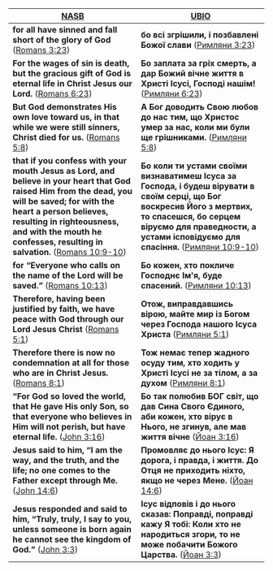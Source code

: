 | [NASB](https://www.biblegateway.com/passage/?search=ROM3.23%2C6.23%2C5.8%2C10.9-10%2C10.13%2C5.1%2C8.1%2CJN3.16%2C14.6%2C3.3&version=NASB) | [UBIO](https://www.biblegateway.com/passage/?search=ROM3.23%2C6.23%2C5.8%2C10.9-10%2C10.13%2C5.1%2C8.1%2CJN3.16%2C14.6%2C3.3&version=UKR) |
|-|-|
| **for all have sinned and fall short of the glory of God** ([Romans 3:23](https://www.bible.com/en/bible/compare/ROM.3.23)) | **бо всі згрішили, і позбавлені Божої слави** ([Римляни 3:23](https://www.bible.com/uk/bible/compare/ROM.3.23)) |
| **For the wages of sin is death, but the gracious gift of God is eternal life in Christ Jesus our Lord.** ([Romans 6:23](https://www.bible.com/en/bible/compare/ROM.6.23)) | **Бо заплата за гріх смерть, а дар Божий вічне життя в Христі Ісусі, Господі нашім!** ([Римляни 6:23](https://www.bible.com/uk/bible/compare/ROM.6.23))  |
| **But God demonstrates His own love toward us, in that while we were still sinners, Christ died for us.** ([Romans 5:8](https://www.bible.com/en/bible/compare/ROM.5.8)) | **А Бог доводить Свою любов до нас тим, що Христос умер за нас, коли ми були ще грішниками.** ([Римляни 5:8](https://www.bible.com/uk/bible/compare/ROM.5.8)) |
| **that if you confess with your mouth Jesus as Lord, and believe in your heart that God raised Him from the dead, you will be saved; for with the heart a person believes, resulting in righteousness, and with the mouth he confesses, resulting in salvation.** ([Romans 10:9-10](https://www.bible.com/en/bible/compare/ROM.10.9-10)) | **Бо коли ти устами своїми визнаватимеш Ісуса за Господа, і будеш вірувати в своїм серці, що Бог воскресив Його з мертвих, то спасешся, бо серцем віруємо для праведности, а устами ісповідуємо для спасіння.** ([Римляни 10:9-10](https://www.bible.com/uk/bible/compare/ROM.10.9-10)) |
| **for “Everyone who calls on the name of the Lord will be saved.”** ([Romans 10:13](https://www.bible.com/en/bible/compare/ROM.10.13)) | **Бо кожен, хто покличе Господнє Ім'я, буде спасений.** ([Римляни 10:13](https://www.bible.com/uk/bible/compare/ROM.10.13)) |
| **Therefore, having been justified by faith, we have peace with God through our Lord Jesus Christ** ([Romans 5:1](https://www.bible.com/en/bible/compare/ROM.5.1)) | **Отож, виправдавшись вірою, майте мир із Богом через Господа нашого Ісуса Христа** ([Римляни 5:1](https://www.bible.com/uk/bible/compare/ROM.5.1)) |
| **Therefore there is now no condemnation at all for those who are in Christ Jesus.** ([Romans 8:1](https://www.bible.com/en/bible/compare/ROM.8.1)) | **Тож немає тепер жадного осуду тим, хто ходить у Христі Ісусі не за тілом, а за духом** ([Римляни 8:1](https://www.bible.com/uk/bible/compare/ROM.8.1)) |
| **“For God so loved the world, that He gave His only Son, so that everyone who believes in Him will not perish, but have eternal life.** ([John 3:16](https://www.bible.com/en/bible/compare/JHN.3.16)) | **Бо так полюбив БОГ світ, що дав Сина Свого Єдиного, аби кожен, хто вірує в Нього, не згинув, але мав життя вічне** ([Йоан 3:16](https://www.bible.com/uk/bible/compare/JHN.3.16)) |
| **Jesus said to him, “I am the way, and the truth, and the life; no one comes to the Father except through Me.** ([John 14:6](https://www.bible.com/en/bible/compare/JHN.14.6)) | **Промовляє до нього Ісус: Я дорога, і правда, і життя. До Отця не приходить ніхто, якщо не через Мене.** ([Йоан 14:6](https://www.bible.com/uk/bible/compare/JHN.14.6)) |
| **Jesus responded and said to him, “Truly, truly, I say to you, unless someone is born again he cannot see the kingdom of God.”** ([John 3:3](https://www.bible.com/en/bible/compare/JHN.3.3)) | **Ісус відповів і до нього сказав: Поправді, поправді кажу Я тобі: Коли хто не народиться згори, то не може побачити Божого Царства.** ([Йоан 3:3](https://www.bible.com/uk/bible/compare/JHN.3.3)) |
